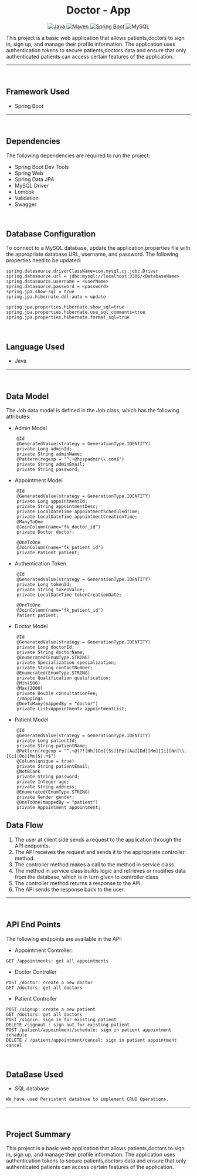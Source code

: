 <h1 align = "center"> Doctor - App </h1>

<p align="center">
<a href="Java url">
    <img alt="Java" src="https://img.shields.io/badge/Java->=8-darkblue.svg" />
</a>
<a href="Maven url" >
    <img alt="Maven" src="https://img.shields.io/badge/maven-3.0.5-brightgreen.svg" />
</a>
<a href="Spring Boot url" >
    <img alt="Spring Boot" src="https://img.shields.io/badge/Spring Boot-3.0.6-brightgreen.svg" />
</a>

<a >
    <img alt="MySQL" src="https://img.shields.io/badge/MySQL-blue.svg">
</a>
</p>

This project is a basic web application that allows patients,doctors to sign in, sign up, and manage their profile information.  The application uses authentication tokens to secure patients,doctors data and ensure that only authenticated patients can access certain features of the application.

---
<br>

## Framework Used
* Spring Boot

---
<br>

## Dependencies
The following dependencies are required to run the project:

* Spring Boot Dev Tools
* Spring Web
* Spring Data JPA
* MySQL Driver
* Lombok
* Validation
* Swagger

<br>

## Database Configuration
To connect to a MySQL database, update the application.properties file with the appropriate database URL, username, and password. The following properties need to be updated:
```
spring.datasource.driverClassName=com.mysql.cj.jdbc.Driver
spring.datasource.url = jdbc:mysql://localhost:3306/<DatabaseName>
spring.datasource.username = <userName>
spring.datasource.password = <password>
spring.jpa.show-sql = true
spring.jpa.hibernate.ddl-auto = update

spring.jpa.properties.hibernate.show_sql=true
spring.jpa.properties.hibernate.use_sql_comments=true
spring.jpa.properties.hibernate.format_sql=true

```
<br>

## Language Used
* Java

---
<br>

## Data Model

The Job data model is defined in the Job class, which has the following attributes:
<br>

* Admin Model
```
    @Id
    @GeneratedValue(strategy = GenerationType.IDENTITY)
    private Long adminId;
    private String adminName;
    @Pattern(regexp = "^.+@hospadmin\\.com$")
    private String adminEmail;
    private String password;
```

* Appointment Model
```
    @Id
    @GeneratedValue(strategy = GenerationType.IDENTITY)
    private Long appointmentId;
    private String appointmentDesc;
    private LocalDateTime appointmentScheduledTime;
    private LocalDateTime appointmentCreationTime;
    @ManyToOne
    @JoinColumn(name="fk_doctor_id")
    private Doctor doctor;

    @OneToOne
    @JoinColumn(name="fk_patient_id")
    private Patient patient;

```

* Authentication Token
```
    @Id
    @GeneratedValue(strategy = GenerationType.IDENTITY)
    private Long tokenId;
    private String tokenValue;
    private LocalDateTime tokenCreationDate;

    @OneToOne
    @JoinColumn(name="fk_patient_id")
    Patient patient;
```
* Doctor Model
```
    @Id
    @GeneratedValue(strategy = GenerationType.IDENTITY)
    private Long doctorId;
    private String doctorName;
    @Enumerated(EnumType.STRING)
    private Specialization specialization;
    private String contactNumber;
    @Enumerated(EnumType.STRING)
    private Qualification qualification;
    @Min(500)
    @Max(2000)
    private Double consultationFee;
    //mappings
    @OneToMany(mappedBy = "doctor")
    private List<Appointment> appointmentList;
```
* Patient Model
```
    @Id
    @GeneratedValue(strategy = GenerationType.IDENTITY)
    private Long patientId;
    private String patientName;
    @Pattern(regexp = "^.+@(?![Hh][Oo][Ss][Pp][Aa][Dd][Mm][Ii][Nn]\\.[Cc][Oo][Mm]$).+$")
    @Column(unique = true)
    private String patientEmail;
    @NotBlank
    private String password;
    private Integer age;
    private String address;
    @Enumerated(EnumType.STRING)
    private Gender gender;
    @OneToOne(mappedBy = "patient")
    private Appointment appointment;
```
## Data Flow

1. The user at client side sends a request to the application through the API endpoints.
2. The API receives the request and sends it to the appropriate controller method.
3. The controller method makes a call to the method in service class.
4. The method in service class builds logic and retrieves or modifies data from the database, which is in turn given to controller class
5. The controller method returns a response to the API.
6. The API sends the response back to the user.

---

<br>


## API End Points

The following endpoints are available in the API:

* Appointment Controller:
```
GET /appointments: get all appointments
```

* Doctor Controller
```
POST /doctor: create a new doctor
GET /doctors: get all doctors
```
* Patient Controller
```
POST /signup: create a new patient
GET /doctors: get all doctors
POST /signin: sign in for existing patient
DELETE /signout : sign out for existing patient
POST /patient/appointment/schedule: sign in patient appointment schedule
DELETE / /patient/appointment/cancel: sign in patient appointment cancel

```

<br>

## DataBase Used
* SQL database
```
We have used Persistent database to implement CRUD Operations.
```
---
<br>

## Project Summary

This project is a basic web application that allows patients,doctors to sign in, sign up, and manage their profile information.  The application uses authentication tokens to secure patients,doctors data and ensure that only authenticated patients can access certain features of the application.



